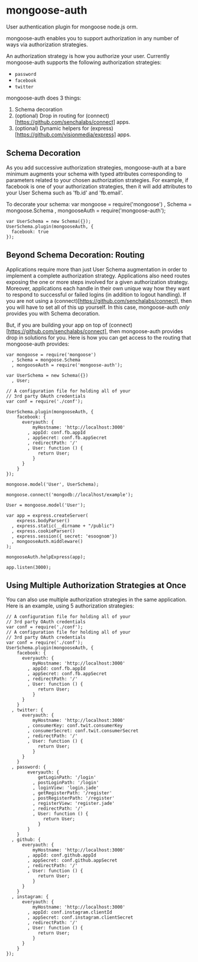 mongoose-auth
=============

User authentication plugin for mongoose node.js orm.

mongoose-auth enables you to support authorization in any number of ways
via authorization strategies.

An authorization strategy is how you authorize your user. Currently
mongoose-auth supports the following authorization strategies:

- `password`
- `facebook`
- `twitter`

mongoose-auth does 3 things:

1. Schema decoration
2. (optional) Drop in routing for 
   (connect)[https://github.com/senchalabs/connect] apps.
3. (optional) Dynamic helpers for 
   (express)[https://github.com/visionmedia/express] apps.

## Schema Decoration

As you add successive authorization strategies, mongoose-auth at a bare
minimum augments your schema with typed attributes corresponding to parameters
related to your chosen authorization strategies. For example, if facebook is 
one of your authorization strategies, then it will add attributes to your 
User Schema such as 'fb.id' and 'fb.email'.

To decorate your schema:
    var mongoose = require('mongoose')
      , Schema = mongoose.Schema
      , mongooseAuth = require('mongoose-auth');
    
    var UserSchema = new Schema({});
    UserSchema.plugin(mongooseAuth, {
      facebook: true
    });

## Beyond Schema Decoration: Routing

Applications require more than just User Schema augmentation in order
to implement a complete authorization strategy. Applications also need
routes exposing the one or more steps involved for a given authorization
strategy. Moreover, applications each handle in their own unique way how
they want to respond to successful or failed logins (in addition to logout
handling). If you are not using a 
(connect)[https://github.com/senchalabs/connect], then you will have to
set all of this up yourself. In this case, mongoose-auth *only* provides
you with Schema decoration.

But, if you are building your app on top of
(connect)[https://github.com/senchalabs/connect], then mongoose-auth
provides drop in solutions for you. Here is how you can get access
to the routing that mongoose-auth provides:

    var mongoose = require('mongoose')
      , Schema = mongoose.Schema
      , mongooseAuth = require('mongoose-auth');
    
    var UserSchema = new Schema({})
      , User;
    
    // A configuration file for holding all of your
    // 3rd party OAuth credentials
    var conf = require('./conf');

    UserSchema.plugin(mongooseAuth, {
        facebook: {
          everyauth: {
              myHostname: 'http://localhost:3000'
            , appId: conf.fb.appId
            , appSecret: conf.fb.appSecret
            , redirectPath: '/'
            , User: function () {
                return User;
              }
          }
        }
    });
    
    mongoose.model('User', UserSchema);

    mongoose.connect('mongodb://localhost/example');

    User = mongoose.model('User');

    var app = express.createServer(
        express.bodyParser()
      , express.static(__dirname + "/public")
      , express.cookieParser()
      , express.session({ secret: 'esoognom'})
      , mongooseAuth.middleware()
    );
    
    mongooseAuth.helpExpress(app);

    app.listen(3000);

## Using Multiple Authorization Strategies at Once

You can also use multiple authorization strategies in the same application.
Here is an example, using 5 authorization strategies:

    // A configuration file for holding all of your
    // 3rd party OAuth credentials
    var conf = require('./conf');
    // A configuration file for holding all of your
    // 3rd party OAuth credentials
    var conf = require('./conf');
    UserSchema.plugin(mongooseAuth, {
        facebook: {
          everyauth: {
              myHostname: 'http://localhost:3000'
            , appId: conf.fb.appId
            , appSecret: conf.fb.appSecret
            , redirectPath: '/'
            , User: function () {
                return User;
              }
          }
        }
      , twitter: {
          everyauth: {
              myHostname: 'http://localhost:3000'
            , consumerKey: conf.twit.consumerKey
            , consumerSecret: conf.twit.consumerSecret
            , redirectPath: '/'
            , User: function () {
                return User;
              }
          }
        }
      , password: {
            everyauth: {
                getLoginPath: '/login'
              , postLoginPath: '/login'
              , loginView: 'login.jade'
              , getRegisterPath: '/register'
              , postRegisterPath: '/register'
              , registerView: 'register.jade'
              , redirectPath: '/'
              , User: function () {
                  return User;
                }
            }
        }
      , github: {
          everyauth: {
              myHostname: 'http://localhost:3000'
            , appId: conf.github.appId
            , appSecret: conf.github.appSecret
            , redirectPath: '/'
            , User: function () {
                return User;
              }
          }
        }
      , instagram: {
          everyauth: {
              myHostname: 'http://localhost:3000'
            , appId: conf.instagram.clientId
            , appSecret: conf.instagram.clientSecret
            , redirectPath: '/'
            , User: function () {
                return User;
              }
          }
        }
    });
